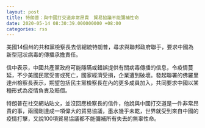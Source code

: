```yaml
---
layout: post
title: 特朗普︰與中國打交道非常昂貴　貿易協議不能彌補性命
date: 2020-05-14 08:30:39.000000000 +08:00
categories: rss
---
```


美國14個州的共和黨檢察長去信總統特朗普，尋求與聯邦政府聯手，要求中國為新型冠狀病毒的傳播承擔責任。

信中表示，中國共產黨政府可能隱瞞或錯誤提供有關病毒傳播的信息，令疫情蔓延，不少美國民眾受害或死亡，國家經濟受損，企業遭到破壞。發起聯署的佛羅里達州檢察長表示，期望包括民主黨檢察長在內的更多成員加入，共同要求中國以某種形式為疫情負責及賠償。

特朗普在社交網站貼文，並沒回應檢察長的信件，他說與中國打交道是一件非常昂貴的事，兩國剛達成一項偉大的貿易協議，墨水幾乎未乾，世界就受到來自中國的疫情打擊，又說100項貿易協議都不能彌補所有失去的無辜性命。
